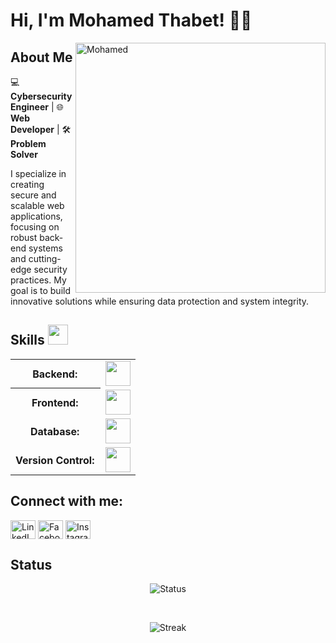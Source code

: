 # Hi, I'm Mohamed Thabet! 👋✨

<p><img width="400px" align="right" src="https://github.com/Adam-pw/Adam-pw/blob/main/animation_500_kxa883sd.gif" alt="Mohamed" /></p>

## About Me

💻 **Cybersecurity Engineer** | 🌐 **Web Developer** | 🛠️ **Problem Solver**

I specialize in creating secure and scalable web applications, focusing on robust back-end systems and cutting-edge security practices. My goal is to build innovative solutions while ensuring data protection and system integrity.

## Skills <img src="https://media2.giphy.com/media/QssGEmpkyEOhBCb7e1/giphy.gif?cid=ecf05e47a0n3gi1bfqntqmob8g9aid1oyj2wr3ds3mg700bl&rid=giphy.gif" width="32px">

<table>
    <tr>
        <th style="font-weight: bold; padding-right: 10px; vertical-align: center; border: none;">Backend:</th>
        <td><img height="40" src="https://skillicons.dev/icons?i=php,laravel"/></td>
    </tr>
    <tr>
        <th style="font-weight: bold; padding-right: 10px; vertical-align: center;">Frontend:</th>
        <td><img height="40" src="https://skillicons.dev/icons?i=bootstrap,html,css,js"/></td>
    </tr>
    <tr>
        <th style="font-weight: bold; padding-right: 10px; vertical-align: center; border: none;">Database:</th>
        <td><img height="40" src="https://skillicons.dev/icons?i=mysql,mongodb,redis"/></td>
    </tr>
    <tr>
        <th style="font-weight: bold; padding-right: 10px; vertical-align: center; border: none;">Version Control:</th>
        <td><img height="40" src="https://skillicons.dev/icons?i=github"/></td>
    </tr>
</table>

## Connect with me:

<p align="left">
  <a href="https://www.linkedin.com/in/mohamed-thabet-5694462a0?lipi=urn%3Ali%3Apage%3Ad_flagship3_profile_view_base_contact_details%3BJVmhEe2rRsGWlP7HkwKDyg%3D%3D" target="blank"><img align="center"
      src="https://raw.githubusercontent.com/rahuldkjain/github-profile-readme-generator/master/src/images/icons/Social/linked-in-alt.svg"
      alt="LinkedIn" height="30" width="40" /></a>
  <a href="https://www.facebook.com/mohamed.thabet.545?mibextid=kFxxJD" target="blank"><img align="center"
      src="https://raw.githubusercontent.com/rahuldkjain/github-profile-readme-generator/master/src/images/icons/Social/facebook.svg"
      alt="Facebook" height="30" width="40" /></a>
  <a href="https://www.instagram.com/m7mad_thabet/" target="blank"><img align="center"
      src="https://raw.githubusercontent.com/rahuldkjain/github-profile-readme-generator/master/src/images/icons/Social/instagram.svg"
      alt="Instagram" height="30" width="40" /></a>
</p>

## Status

<p align="center">
  <img src="https://github-readme-stats.vercel.app/api?username=MohamedThabt&show_icons=true&hide_title=true&hide=prs&count_private=true&theme=dark" alt="Status" />
</p>

<br>

<p align="center">
  <img src="https://github-readme-streak-stats.herokuapp.com/?user=MohamedThabt&theme=dark" alt="Streak" />
</p>
